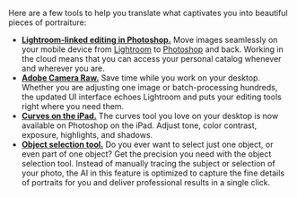 Here are a few tools to help you translate what captivates you into beautiful pieces of portraiture:

- **[Lightroom-linked editing in Photoshop.](https://helpx.adobe.com/photoshop/using/lightroom-photoshop-ipad.html)** Move images seamlessly on your mobile device from [Lightroom](https://www.adobe.com/products/photoshop-lightroom.html) to [Photoshop](https://www.adobe.com/products/photoshop/ipad.html) and back. Working in the cloud means that you can access your personal catalog whenever and wherever you are.
- **[Adobe Camera Raw.](https://helpx.adobe.com/camera-raw/using/supported-cameras.html)** Save time while you work on your desktop. Whether you are adjusting one image or batch-processing hundreds, the updated UI interface echoes Lightroom and puts your editing tools right where you need them.
- **[Curves on the iPad.](https://helpx.adobe.com/photoshop/using/curves-adjustments-ipad.html)** The curves tool you love on your desktop is now available on Photoshop on the iPad. Adjust tone, color contrast, exposure, highlights, and shadows.
- **[Object selection tool.](https://helpx.adobe.com/photoshop/using/making-quick-selections.html#object-selection-tool)** Do you ever want to select just one object, or even part of one object? Get the precision you need with the object selection tool. Instead of manually tracing the subject or selection of your photo, the AI in this feature is optimized to capture the fine details of portraits for you and deliver professional results in a single click.
